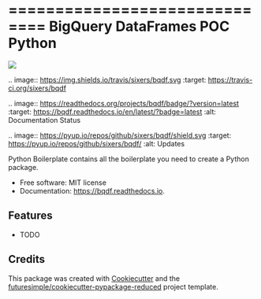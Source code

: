 ==============================
BigQuery DataFrames POC Python
==============================



[![](https://img.shields.io/pypi/v/bqdf.svg)](https://pypi.python.org/pypi/bqdf)

.. image:: https://img.shields.io/travis/sixers/bqdf.svg
        :target: https://travis-ci.org/sixers/bqdf

.. image:: https://readthedocs.org/projects/bqdf/badge/?version=latest
        :target: https://bqdf.readthedocs.io/en/latest/?badge=latest
        :alt: Documentation Status

.. image:: https://pyup.io/repos/github/sixers/bqdf/shield.svg
     :target: https://pyup.io/repos/github/sixers/bqdf/
     :alt: Updates


Python Boilerplate contains all the boilerplate you need to create a Python package.


- Free software: MIT license
- Documentation: https://bqdf.readthedocs.io.


Features
--------

- TODO

Credits
---------

This package was created with [Cookiecutter](https://github.com/audreyr/cookiecutter) and the [futuresimple/cookiecutter-pypackage-reduced](https://github.com/futuresimple/cookiecutter-pypackage-reduced) project template.
